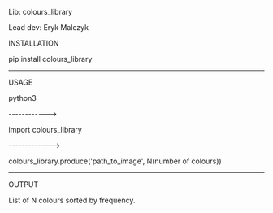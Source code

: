 Lib: colours_library

Lead dev: Eryk Malczyk

INSTALLATION

pip install colours_library


----------------------------

USAGE

python3

------------>

import colours_library

------------->

colours_library.produce('path_to_image', N(number of colours))

-----------------------------
OUTPUT

List of N colours sorted by frequency.